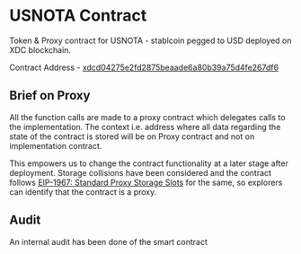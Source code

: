 # USNOTA Contract

Token & Proxy contract for USNOTA - stablcoin pegged to USD deployed on XDC blockchain.

Contract Address - [xdcd04275e2fd2875beaade6a80b39a75d4fe267df6](https://explorer.xinfin.network/addr/xdcd04275e2fd2875beaade6a80b39a75d4fe267df6#contractSource)


## Brief on Proxy

All the function calls are made to a proxy contract which delegates calls to the implementation. The context i.e. address where all data regarding the state of the contract is stored will be on Proxy contract and not on implementation contract.

This empowers us to change the contract functionality at a later stage after deployment. Storage collisions have been considered and the contract follows [EIP-1967: Standard Proxy Storage Slots](https://eips.ethereum.org/EIPS/eip-1967) for the same, so explorers can identify that the contract is a proxy.

## Audit

An internal audit has been done of the smart contract